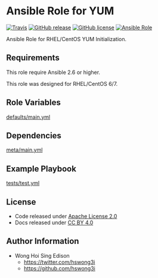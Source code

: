 # Ansible Role for YUM

[![Travis](https://img.shields.io/travis/alvistack/ansible-role-yum.svg)](https://travis-ci.org/alvistack/ansible-role-yum)
[![GitHub release](https://img.shields.io/github/release/alvistack/ansible-role-yum.svg)](https://github.com/alvistack/ansible-role-yum)
[![GitHub license](https://img.shields.io/github/license/alvistack/ansible-role-yum.svg)](https://github.com/alvistack/ansible-role-yum/blob/master/LICENSE)
[![Ansible Role](https://img.shields.io/badge/galaxy-alvistack.yum-blue.svg)](https://galaxy.ansible.com/alvistack/yum)

Ansible Role for RHEL/CentOS YUM Initialization.

## Requirements

This role require Ansible 2.6 or higher.

This role was designed for RHEL/CentOS 6/7.

## Role Variables

[defaults/main.yml](defaults/main.yml)

## Dependencies

[meta/main.yml](meta/main.yml)

## Example Playbook

[tests/test.yml](tests/test.yml)

## License

  - Code released under [Apache License 2.0](LICENSE)
  - Docs released under [CC BY 4.0](http://creativecommons.org/licenses/by/4.0/)

## Author Information

  - Wong Hoi Sing Edison
      - <https://twitter.com/hswong3i>
      - <https://github.com/hswong3i>
